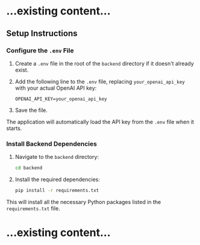 # ...existing content...

## Setup Instructions

### Configure the `.env` File

1. Create a `.env` file in the root of the `backend` directory if it doesn't already exist.
2. Add the following line to the `.env` file, replacing `your_openai_api_key` with your actual OpenAI API key:

   ```
   OPENAI_API_KEY=your_openai_api_key
   ```

3. Save the file.

The application will automatically load the API key from the `.env` file when it starts.

### Install Backend Dependencies

1. Navigate to the `backend` directory:
   ```bash
   cd backend
   ```
2. Install the required dependencies:
   ```bash
   pip install -r requirements.txt
   ```

This will install all the necessary Python packages listed in the `requirements.txt` file.

# ...existing content...
